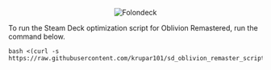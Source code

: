 
<p align="center">
  <img src="[https://github.com/overkillwtf/folon-steamdeck-installer/blob/main/folondeck.gif](https://github.com/user-attachments/assets/738d2e95-1f07-40f6-8cb4-7ba26964a95a)" alt="Folondeck" />
</p>


To run the Steam Deck optimization script for Oblivion Remastered, run the command below.

```
bash <(curl -s https://raw.githubusercontent.com/krupar101/sd_oblivion_remaster_scripts/refs/heads/main/optimize_oblivion_remastered_for_steam_deck.sh)
```
